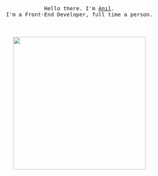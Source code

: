 <p align="center">
  <br>
  <br>
  <br>
  <samp>Hello there. I'm <a href="https://www.linkedin.com/in/anilgunduuz/">Anıl</a>.<br> I'm a Front-End Developer, full time a person.</samp>
  <br>
  <br>
  <br>
  <br>

  <img src="[https://media.giphy.com/media/ZYPVCv6jTt4g1oDg3v/giphy.gif](https://giphy.com/embed/ho0xXatV7b3Fo1ZRXN)" width="350" />
</p>


<!--
**agunduuz/agunduuz** is a ✨ _special_ ✨ repository because its `README.md` (this file) appears on your GitHub profile.

Here are some ideas to get you started:

- 🔭 I’m currently working on ...
- 🌱 I’m currently learning ...
- 👯 I’m looking to collaborate on ...
- 🤔 I’m looking for help with ...
- 💬 Ask me about ...
- 📫 How to reach me: ...
- 😄 Pronouns: ...
- ⚡ Fun fact: ...
-->
